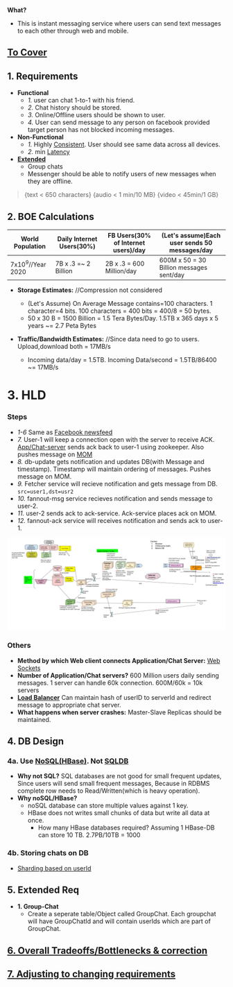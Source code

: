 **What?**
- This is instant messaging service where users can send text messages to each other through web and mobile.

## [To Cover](/System-Design/Scalable)

## 1. Requirements
- **Functional**
  - *1.* user can chat 1-to-1 with his friend.
  - *2.* Chat history should be stored.
  - *3.* Online/Offline users should be shown to user.
  - *4.* User can send message to any person on facebook provided target person has not blocked incoming messages.
- **Non-Functional**
  - *1.* Highly [Consistent](/System-Design/Terms). User should see same data across all devices.
  - *2.* min [Latency](/System-Design/Terms)
- **[Extended](/Scalable/README.md)** 
  - Group chats
  - Messenger should be able to notify users of new messages when they are offline.

> {text < 650 characters} {audio < 1 min/10 MB}   {video < 45min/1 GB}

## 2. BOE Calculations

|World Population|Daily Internet Users(30%)|FB Users(30% of Internet users)/day|(Let's assume)Each user sends 50 messages/day|
|---|---|---|---|
|7x10<sup>9</sup>//Year 2020|7B x .3 =~ 2 Billion|2B x .3 = 600 Million/day|600M x 50 = 30 Billion messages sent/day|

- **Storage Estimates:**  //Compression not considered
  - (Let's Assume) On Average Message contains=100 characters. 1 character=4 bits. 100 characters = 400 bits = 400/8 = 50 bytes.
  - 50 x 30 B = 1500 Billion = 1.5 Tera Bytes/Day. 1.5TB x 365 days x 5 years ~= 2.7 Peta Bytes

- **Traffic/Bandwidth Estimates:**  //Since data need to go to users. Upload,download both = 17MB/s
  - Incoming data/day = 1.5TB. Incoming Data/second = 1.5TB/86400 ~= 17MB/s

# 3. HLD

### Steps
  - *1-6* Same as [Facebook newsfeed](/System-Design/Scalable/Facebook/News%20Feed)
  - *7.* User-1 will keep a connection open with the server to receive ACK. [App/Chat-server](/Networking/OSI-Layers/Layer5/ApplicationServer_WebServer) sends ack back to user-1 using zookeeper. Also pushes message on [MOM](/System-Design/Concepts/MOM_ESB)
  - *8.* db-update gets notification and updates DB(with Message and timestamp). Timestamp will maintain ordering of messages. Pushes message on MOM.
  - *9.* Fetcher service will recieve notification and gets message from DB. `src=user1,dst=usr2`
  - *10.* fannout-msg service recieves notification and sends message to user-2.
  - *11.* user-2 sends ack to ack-service. Ack-service places ack on MOM.
  - *12.* fannout-ack service will receives notification and sends ack to user-1.

<img src="./Facebook_Messenger.jpg" width=1000 />

### Others
  - **Method by which Web client connects Application/Chat Server:** [Web Sockets](/Networking/OSI-Layers/Layer5/WebServer_to_WebClient_Connection_Methods)
  - **Number of Application/Chat servers?** 600 Million users daily sending messages. 1 server can handle 60k connection. 600M/60k = 10k servers
  - **[Load Balancer](/System-Design/Concepts/Load_Balancer)** Can maintain hash of userID to serverId and redirect message to appropriate chat server.
  - **What happens when server crashes:** Master-Slave Replicas should be maintained.

## 4. DB Design
### 4a. Use [NoSQL(HBase)](/System-Design/Concepts/Databases/NOSQL/Wide_Coloumn/HBase/README.md). Not [SQLDB](/System-Design/Concepts/Databases)
  - **Why not SQL?** SQL databases are not good for small frequent updates, Since users will send small frequent messages, Because in RDBMS complete row needs to Read/Written(which is heavy operation).
  - **Why noSQL/HBase?** 
    - noSQL database can store multiple values against 1 key. 
    - HBase does not writes small chunks of data but write all data at once.
      - How many HBase databases required? Assuming 1 HBase-DB can store 10 TB. 2.7PB/10TB = 1000
### 4b. Storing chats on DB
  - [Sharding based on userId](/System-Design/Concepts/Databases/Database_Scaling)

## 5. Extended Req
- **1. Group-Chat**
  - Create a seperate table/Object called GroupChat. Each groupchat will have GroupChatId and will contain userIds which are part of GroupChat.

## [6. Overall Tradeoffs/Bottlenecks & correction](/System-Design/Concepts/Bottlenecks_of_Distributed_Systems)

## [7. Adjusting to changing requirements](/System-Design/Concepts/Changing_Requirements)
